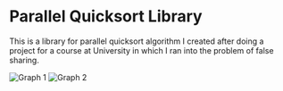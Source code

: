 # Parallel Quicksort Library

This is a library for parallel quicksort algorithm I created after doing a project for a course at University in which I ran into the problem of false sharing.

![Graph 1](https://github.com/Valyreon/net-parallel-quicksort/master/graph1.png)
![Graph 2](https://github.com/Valyreon/net-parallel-quicksort/master/graph2.png)